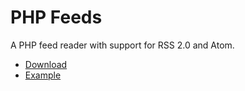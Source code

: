 # PHP Feeds

A PHP feed reader with support for RSS 2.0 and Atom.

- [Download](https://raw.githubusercontent.com/timmyrs/PHP-Feeds/master/PHP-Feeds.php)
- [Example](https://github.com/timmyrs/PHP-Feeds/blob/master/Example.php)
